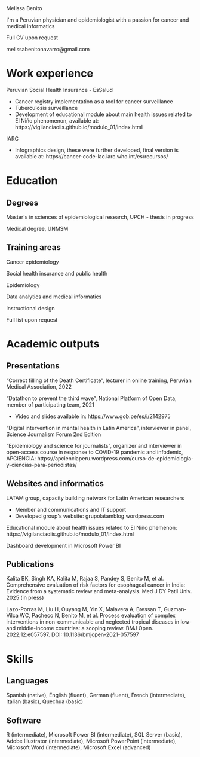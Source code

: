 <html>
<head>
Melissa Benito
</head>
<body>
<p>I'm a Peruvian physician and epidemiologist with a passion for cancer and medical informatics</p>
<p>Full CV upon request</p>
<p>melissabenitonavarro@gmail.com</p>
<h1>Work experience</h1>
<p>Peruvian Social Health Insurance - EsSalud</p>
<ul>
  <li>Cancer registry implementation as a tool for cancer surveillance</li>
  <li>Tuberculosis surveillance</li>
  <li>Development of educational module about main health issues related to El Niño phenomenon, available at: https://vigilanciaoiis.github.io/modulo_01/index.html</li>
</ul>
<p>IARC</p>
<ul>
  <li>Infographics design, these were further developed, final version is available at: https://cancer-code-lac.iarc.who.int/es/recursos/</li>
</ul>
<h1>Education</h1>
<h2>Degrees</h2>
<p>Master's in sciences of epidemiological research, UPCH - thesis in progress</p>
<p>Medical degree, UNMSM</p>
<h2>Training areas</h2>
<p>Cancer epidemiology</p>
<p>Social health insurance and public health</p>
<p>Epidemiology</p>
<p>Data analytics and medical informatics</p>
<p>Instructional design</p>
<p>Full list upon request<p>
<h1>Academic outputs</h1>
<h2>Presentations</h2>
<p>“Correct filling of the Death Certificate”, lecturer in online training, Peruvian Medical Association, 2022</p>
<p>“Datathon to prevent the third wave”, National Platform of Open Data, member of participating team, 2021</p>
<ul>
  <li>Video and slides available in: https://www.gob.pe/es/i/2142975</li>
</ul>
<p>“Digital intervention in mental health in Latin America”, interviewer in panel, Science Journalism Forum 2nd Edition</p>
<p>“Epidemiology and science for journalists”, organizer and interviewer in open-access course in response to COVID-19 pandemic and infodemic, APCIENCIA: https://apcienciaperu.wordpress.com/curso-de-epidemiologia-y-ciencias-para-periodistas/</p>
<h2>Websites and informatics</h2>
<p>LATAM group, capacity building network for Latin American researchers</p>
<ul>
  <li>Member and communications and IT support</li>
  <li>Developed group's website: grupolatamblog.wordpress.com</li>
</ul>
<p>Educational module about health issues related to El Niño phemenon: https://vigilanciaoiis.github.io/modulo_01/index.html</p>
<p>Dashboard development in Microsoft Power BI</p>
<h2>Publications</h2>
<p>Kalita BK, Singh KA, Kalita M, Rajaa S, Pandey S, Benito M, et al. Comprehensive evaluation of risk factors for esophageal cancer in India: Evidence from a systematic review and meta-analysis. Med J DY Patil Univ. 2025 (in press)</p>
<p>Lazo-Porras M, Liu H, Ouyang M, Yin X, Malavera A, Bressan T, Guzman-Vilca WC, Pacheco N, Benito M, et al. Process evaluation of complex interventions in non-communicable and neglected tropical diseases in low- and middle-income countries: a scoping review. BMJ Open. 2022;12:e057597. DOI: 10.1136/bmjopen-2021-057597</p>
<h1>Skills</h1>
<h2>Languages</h2>
<p>Spanish (native), English (fluent), German (fluent), French (intermediate), Italian (basic), Quechua (basic)</p>
<h2>Software</h2>
<p>R (intermediate), Microsoft Power BI (intermediate), SQL Server (basic), Adobe Illustrator (intermediate), Microsoft PowerPoint (intermediate), Microsoft Word (intermediate), Microsoft Excel (advanced)</p>
